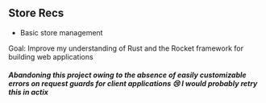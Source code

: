 ## Store Recs
- Basic store management 

Goal: Improve my understanding of Rust and the Rocket framework for building web applications

##### Abandoning this project owing to the absence of easily customizable errors on request guards for client applications 😢 I would probably retry this in actix
